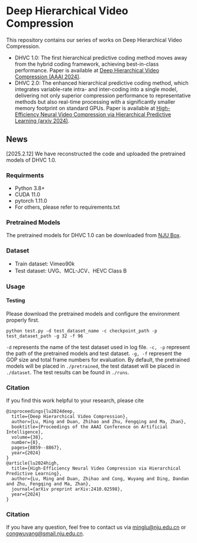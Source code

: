 # Deep Hierarchical Video Compression
This repository contains our series of works on Deep Hierarchical Video Compression.
* DHVC 1.0: The first hierarchical predictive coding method moves away from the hybrid coding framework, achieving best-in-class performance. Paper is available at [Deep Hierarchical Video Compression (AAAI 2024)](https://ojs.aaai.org/index.php/AAAI/article/view/28733).
* DHVC 2.0: The enhanced hierarchical predictive coding method, which integrates variable-rate intra- and inter-coding into a single model, delivering not only superior compression performance to representative methods but
 also real-time processing with a significantly smaller memory footprint on standard GPUs. Paper is available at [High-Efficiency Neural Video Compression
  via Hierarchical Predictive Learning (arxiv 2024)](https://arxiv.org/pdf/2410.02598).

## News
[2025.2.12] We have reconstructed the code and uploaded the pretrained models of DHVC 1.0.

### Requirments
- Python 3.8+
- CUDA 11.0
- pytorch 1.11.0
- For others, please refer to requirements.txt

### Pretrained Models
The pretrained models for DHVC 1.0 can be downloaded from [NJU Box](https://box.nju.edu.cn/d/cda112aa5f724b7ea865/).

### Dataset
* Train dataset: Vimeo90k
* Test dataset: UVG、MCL-JCV、HEVC Class B

### Usage
#### Testing
Please download the pretrained models and configure the environment properly first.
```shell
python test.py -d test_dataset_name -c checkpoint_path -p test_dataset_path -g 32 -f 96 
```
`-d` represents the name of the test dataset used in log file. `-c, -p` represent the path of the pretrained models and test dataset. `-g, -f` represent the GOP size and total frame numbers for evaluation. By default, the pretrained models will be placed in `./pretrained`, the test dataset will be placed in `./dataset`. The test results can be found in `./runs`.

### Citation
If you find this work helpful to your research, please cite
```
@inproceedings{lu2024deep,
  title={Deep Hierarchical Video Compression},
  author={Lu, Ming and Duan, Zhihao and Zhu, Fengqing and Ma, Zhan},
  booktitle={Proceedings of the AAAI Conference on Artificial Intelligence},
  volume={38},
  number={8},
  pages={8859--8867},
  year={2024}
}
@article{lu2024high,
  title={High-Efficiency Neural Video Compression via Hierarchical Predictive Learning},
  author={Lu, Ming and Duan, Zhihao and Cong, Wuyang and Ding, Dandan and Zhu, Fengqing and Ma, Zhan},
  journal={arXiv preprint arXiv:2410.02598},
  year={2024}
}
```

### Citation
If you have any question, feel free to contact us via minglu@nju.edu.cn or congwuyang@smail.nju.edu.cn.
